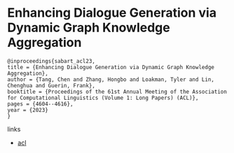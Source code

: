 # Enhancing Dialogue Generation via Dynamic Graph Knowledge Aggregation

```
@inproceedings{sabart_acl23,
title = {Enhancing Dialogue Generation via Dynamic Graph Knowledge Aggregation},
author = {Tang, Chen and Zhang, Hongbo and Loakman, Tyler and Lin, Chenghua and Guerin, Frank},
booktitle = {Proceedings of the 61st Annual Meeting of the Association for Computational Linguistics (Volume 1: Long Papers) (ACL)},
pages = {4604--4616},
year = {2023}
}
```

links
- [acl](https://aclanthology.org/2023.acl-long.253)
